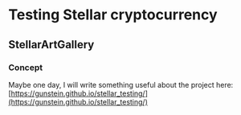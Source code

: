 # Testing Stellar cryptocurrency

## StellarArtGallery
### Concept

Maybe one day, I will write something useful about the project here:
[https://gunstein.github.io/stellar_testing/](https://gunstein.github.io/stellar_testing/)
